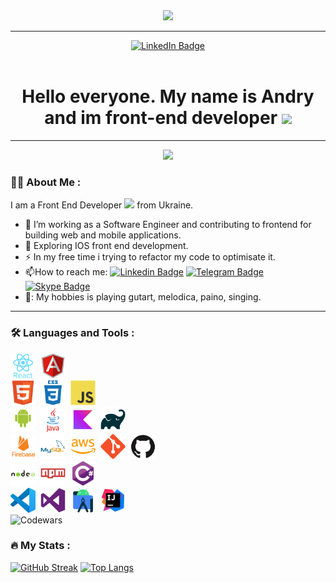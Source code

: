 <div align="center">
  <div id="header">
    <img src="https://media.giphy.com/media/13HgwGsXF0aiGY/giphy.gif" width="300"/>
  </div>

  <hr>
  
  <div id="badges" >
    <a href="https://www.linkedin.com/in/andrew-saprigin-437201282/">
      <img src="https://img.shields.io/badge/LinkedIn-blue?style=for-the-badge&logo=linkedin&logoColor=white" alt="LinkedIn Badge"/>
    </a>
  </div>
  
  <div>
    <img src="https://komarev.com/ghpvc/?username=Saprsuu6&style=flat-square&color=blue" alt="" />
  </div>
  
  <h1 id="title">
    Hello everyone. My name is Andry and im front-end developer
    <img src="https://media.giphy.com/media/hvRJCLFzcasrR4ia7z/giphy.gif" width="30px"/>
  </h1>

  <hr>

  <div id="header">
    <img style="display: inline" src="https://media.giphy.com/media/l378bZUQJUWTr0MAU/giphy.gif" width="300"/>
  </div>
</div>

### :woman_technologist: About Me :
I am a Front End Developer <img src="https://media.giphy.com/media/WUlplcMpOCEmTGBtBW/giphy.gif" width="30"> from Ukraine.
- :telescope: I’m working as a Software Engineer and contributing to frontend for building web and mobile applications.
- :seedling: Exploring IOS front end development.
- :zap: In my free time i trying to refactor my code to optimisate it.
- :mailbox:How to reach me: [![Linkedin Badge](https://img.shields.io/badge/LinkedIn-blue?style=flat&logo=Linkedin&logoColor=white)](https://www.linkedin.com/in/andrew-saprigin-437201282/) [![Telegram Badge](https://img.shields.io/badge/Telegram-green?style=flat&logo=Telegram&logoColor=white)](https://t.me/AndrewSaprigin) [![Skype Badge](https://img.shields.io/badge/Skype-blue?style=flat&logo=Skype&logoColor=white)](https://join.skype.com/invite/NxnMcpBXz7ZV)
- 🎹: My hobbies is playing gutart, melodica, paino, singing.
---

### :hammer_and_wrench: Languages and Tools :
<div>
  <img src="https://github.com/devicons/devicon/blob/master/icons/react/react-original-wordmark.svg" title="React" alt="React" width="40" height="40"/>&nbsp;
  <img src="https://github.com/devicons/devicon/blob/master/icons/angularjs/angularjs-original.svg" title="Git" **alt="Git" width="40" height="40"/>&nbsp;
</div>

<div>
    <img src="https://github.com/devicons/devicon/blob/master/icons/html5/html5-original.svg" title="HTML5" alt="HTML" width="40" height="40"/>&nbsp;
    <img src="https://github.com/devicons/devicon/blob/master/icons/css3/css3-plain-wordmark.svg"  title="CSS3" alt="CSS" width="40" height="40"/>&nbsp;
  <img src="https://github.com/devicons/devicon/blob/master/icons/javascript/javascript-original.svg" title="JavaScript" alt="JavaScript" width="40" height="40"/>&nbsp;
</div>

<div>
    <img src="https://github.com/devicons/devicon/blob/master/icons/android/android-original-wordmark.svg" title="Git" **alt="Git" width="40" height="40"/>&nbsp;
    <img src="https://github.com/devicons/devicon/blob/master/icons/java/java-original-wordmark.svg" title="Java" alt="Java" width="40" height="40"/>&nbsp;
  <img src="https://github.com/devicons/devicon/blob/master/icons/kotlin/kotlin-original.svg" title="Kotlin" **alt="Kotlin" width="40" height="40"/>&nbsp;
    <img src="https://github.com/devicons/devicon/blob/master/icons/gradle/gradle-plain.svg" title="Gradle" **alt="Gradle" width="40" height="40"/>&nbsp;
</div>

<div>
  <img src="https://github.com/devicons/devicon/blob/master/icons/firebase/firebase-plain-wordmark.svg" title="Firebase" alt="Firebase" width="40" height="40"/>&nbsp;
  <img src="https://github.com/devicons/devicon/blob/master/icons/mysql/mysql-original-wordmark.svg" title="MySQL"  alt="MySQL" width="40" height="40"/>&nbsp;
  <img src="https://github.com/devicons/devicon/blob/master/icons/amazonwebservices/amazonwebservices-plain-wordmark.svg" title="AWS" alt="AWS" width="40" height="40"/>&nbsp;
  <img src="https://github.com/devicons/devicon/blob/master/icons/git/git-original.svg" title="Git" **alt="Git" width="40" height="40"/>&nbsp;
  <img src="https://github.com/devicons/devicon/blob/master/icons/github/github-original.svg" title="Git" **alt="Git" width="40" height="40"/>&nbsp;
</div>

<div>
    <img src="https://github.com/devicons/devicon/blob/master/icons/nodejs/nodejs-original-wordmark.svg" title="NodeJS" alt="NodeJS" width="40" height="40"/>&nbsp;
    <img src="https://github.com/devicons/devicon/blob/master/icons/npm/npm-original-wordmark.svg" title="Npm" **alt="Npm" width="40" height="40"/>&nbsp;
    <img src="https://github.com/devicons/devicon/blob/master/icons/csharp/csharp-original.svg" title="Csharp" **alt="Csharp" width="40" height="40"/>&nbsp;
</div>

<div>
    <img src="https://github.com/devicons/devicon/blob/master/icons/vscode/vscode-original.svg" title="VScode" alt="VScode" width="40" height="40"/>&nbsp;
  <img src="https://github.com/devicons/devicon/blob/master/icons/visualstudio/visualstudio-plain.svg" title="VisualStudio" alt="VisualStudio" width="40" height="40"/>&nbsp;
  <img src="https://github.com/devicons/devicon/blob/master/icons/androidstudio/androidstudio-original.svg" title="AndroidStudio" alt="AndroidStudio" width="40" height="40"/>&nbsp;
  <img src="https://github.com/devicons/devicon/blob/master/icons/intellij/intellij-original.svg" title="Intellij" alt="Intellij" width="40" height="40"/>&nbsp;
</div>

<div>
  <img src="https://www.codewars.com/users/AndrySaprigin/badges/large" title="Codewars" alt="Codewars"/>&nbsp;
</div>

### :fire: My Stats :
[![GitHub Streak](http://github-readme-streak-stats.herokuapp.com?user=Saprsuu6&theme=dark&background=2b293d)](https://git.io/streak-stats)
[![Top Langs](https://github-readme-stats.vercel.app/api/top-langs/?username=Saprsuu6&layout=compact&theme=dark&background=2b293d)](https://github.com/anuraghazra/github-readme-stats)
